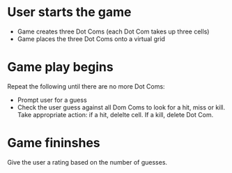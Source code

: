 # User starts the game
- Game creates three Dot Coms (each Dot Com takes up three cells)
- Game places the three Dot Coms onto a virtual grid

# Game play begins
Repeat the following until there are no more Dot Coms:
- Prompt user for a guess
-  Check the user guess against all Dom Coms to look for a hit, miss or kill. Take appropriate action: if a hit, delelte cell. If a kill, delete Dot Com.

# Game fininshes
Give the user a rating based on the number of guesses.
